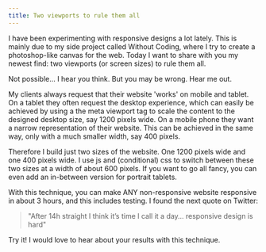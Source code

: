 ```yaml
---
title: Two viewports to rule them all
---
```



I have been experimenting with responsive designs a lot lately. This is mainly due to my side project called Without Coding, where I try to create a photoshop-like canvas for the web. Today I want to share with you my newest find: two viewports (or screen sizes) to rule them all.

Not possible... I hear you think. But you may be wrong. Hear me out.

My clients always request that their website 'works' on mobile and tablet. On a tablet they often request the desktop experience, which can easily be achieved by using a the meta viewport tag to scale the content to the designed desktop size, say 1200 pixels wide. On a mobile phone they want a narrow representation of their website. This can be achieved in the same way, only with a much smaller width, say 400 pixels.

Therefore I build just two sizes of the website. One 1200 pixels wide and one 400 pixels wide. I use js and (conditional) css to switch between these two sizes at a width of about 600 pixels. If you want to go all fancy, you can even add an in-between version for portrait tablets.

With this technique, you can make ANY non-responsive website responsive in about 3 hours, and this includes testing. I found the next quote on Twitter:

> "After 14h straight I think it’s time I call it a day… responsive design is hard"

Try it! I would love to hear about your results with this technique.